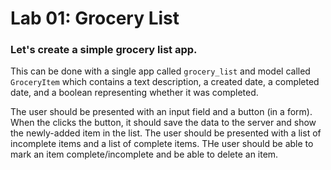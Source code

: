 # Lab 01: Grocery List

### Let's create a simple grocery list app. 

This can be done with a single app called `grocery_list` and model called `GroceryItem` which contains a text description, a created date, a completed date, and a boolean representing whether it was completed.

The user should be presented with an input field and a button (in a form). When the clicks the button, it should save the data to the server and show the newly-added item in the list. The user should be presented with a list of incomplete items and a list of complete items. THe user should be able to mark an item complete/incomplete and be able to delete an item.
